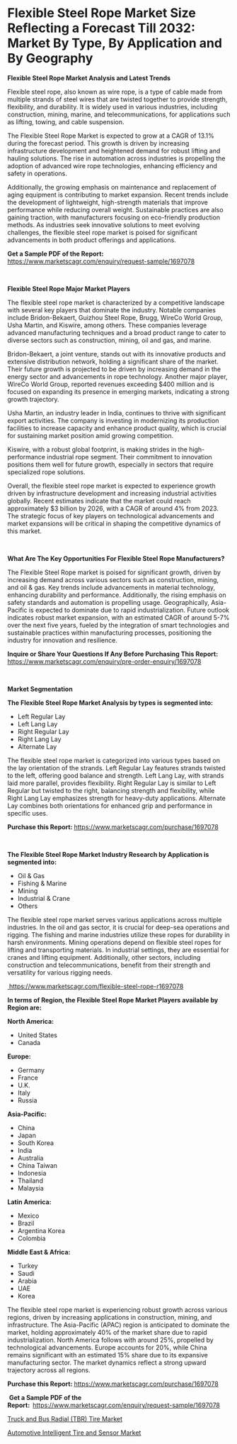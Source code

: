<p><h1>Flexible Steel Rope Market Size Reflecting a Forecast Till 2032: Market By Type, By Application and By Geography</h1></p><p><strong>Flexible Steel Rope Market Analysis and Latest Trends</strong></p>
<p><p>Flexible steel rope, also known as wire rope, is a type of cable made from multiple strands of steel wires that are twisted together to provide strength, flexibility, and durability. It is widely used in various industries, including construction, mining, marine, and telecommunications, for applications such as lifting, towing, and cable suspension.</p><p>The Flexible Steel Rope Market is expected to grow at a CAGR of 13.1% during the forecast period. This growth is driven by increasing infrastructure development and heightened demand for robust lifting and hauling solutions. The rise in automation across industries is propelling the adoption of advanced wire rope technologies, enhancing efficiency and safety in operations. </p><p>Additionally, the growing emphasis on maintenance and replacement of aging equipment is contributing to market expansion. Recent trends include the development of lightweight, high-strength materials that improve performance while reducing overall weight. Sustainable practices are also gaining traction, with manufacturers focusing on eco-friendly production methods. As industries seek innovative solutions to meet evolving challenges, the flexible steel rope market is poised for significant advancements in both product offerings and applications.</p></p>
<p><strong>Get a Sample PDF of the Report:&nbsp;</strong> <a href="https://www.marketscagr.com/enquiry/request-sample/1697078?utm_campaign=2031&utm_medium=2&utm_source=Github&utm_content=ia&utm_term=27032025&utm_id=flexible-steel-rope">https://www.marketscagr.com/enquiry/request-sample/1697078</a></p>
<p>&nbsp;</p>
<p><strong>Flexible Steel Rope Major Market Players</strong></p>
<p><p>The flexible steel rope market is characterized by a competitive landscape with several key players that dominate the industry. Notable companies include Bridon-Bekaert, Guizhou Steel Rope, Brugg, WireCo World Group, Usha Martin, and Kiswire, among others. These companies leverage advanced manufacturing techniques and a broad product range to cater to diverse sectors such as construction, mining, oil and gas, and marine.</p><p>Bridon-Bekaert, a joint venture, stands out with its innovative products and extensive distribution network, holding a significant share of the market. Their future growth is projected to be driven by increasing demand in the energy sector and advancements in rope technology. Another major player, WireCo World Group, reported revenues exceeding $400 million and is focused on expanding its presence in emerging markets, indicating a strong growth trajectory.</p><p>Usha Martin, an industry leader in India, continues to thrive with significant export activities. The company is investing in modernizing its production facilities to increase capacity and enhance product quality, which is crucial for sustaining market position amid growing competition.</p><p>Kiswire, with a robust global footprint, is making strides in the high-performance industrial rope segment. Their commitment to innovation positions them well for future growth, especially in sectors that require specialized rope solutions.</p><p>Overall, the flexible steel rope market is expected to experience growth driven by infrastructure development and increasing industrial activities globally. Recent estimates indicate that the market could reach approximately $3 billion by 2026, with a CAGR of around 4% from 2023. The strategic focus of key players on technological advancements and market expansions will be critical in shaping the competitive dynamics of this market.</p></p>
<p>&nbsp;</p>
<p><strong>What Are The Key Opportunities For Flexible Steel Rope Manufacturers?</strong></p>
<p><p>The Flexible Steel Rope market is poised for significant growth, driven by increasing demand across various sectors such as construction, mining, and oil & gas. Key trends include advancements in material technology, enhancing durability and performance. Additionally, the rising emphasis on safety standards and automation is propelling usage. Geographically, Asia-Pacific is expected to dominate due to rapid industrialization. Future outlook indicates robust market expansion, with an estimated CAGR of around 5-7% over the next five years, fueled by the integration of smart technologies and sustainable practices within manufacturing processes, positioning the industry for innovation and resilience.</p></p>
<p><strong>Inquire or Share Your Questions If Any Before Purchasing This Report:</strong> <a href="https://www.marketscagr.com/enquiry/pre-order-enquiry/1697078?utm_campaign=2031&utm_medium=2&utm_source=Github&utm_content=ia&utm_term=27032025&utm_id=flexible-steel-rope">https://www.marketscagr.com/enquiry/pre-order-enquiry/1697078</a></p>
<p>&nbsp;</p>
<p><strong>Market Segmentation</strong></p>
<p><strong>The Flexible Steel Rope Market Analysis by types is segmented into:</strong></p>
<p><ul><li>Left Regular Lay</li><li>Left Lang Lay</li><li>Right Regular Lay</li><li>Right Lang Lay</li><li>Alternate Lay</li></ul></p>
<p><p>The flexible steel rope market is categorized into various types based on the lay orientation of the strands. Left Regular Lay features strands twisted to the left, offering good balance and strength. Left Lang Lay, with strands laid more parallel, provides flexibility. Right Regular Lay is similar to Left Regular but twisted to the right, balancing strength and flexibility, while Right Lang Lay emphasizes strength for heavy-duty applications. Alternate Lay combines both orientations for enhanced grip and performance in specific uses.</p></p>
<p><strong>Purchase this Report:&nbsp;</strong><a href="https://www.marketscagr.com/purchase/1697078?utm_campaign=2031&utm_medium=2&utm_source=Github&utm_content=ia&utm_term=27032025&utm_id=flexible-steel-rope">https://www.marketscagr.com/purchase/1697078</a></p>
<p>&nbsp;</p>
<p><strong>The Flexible Steel Rope Market Industry Research by Application is segmented into:</strong></p>
<p><ul><li>Oil & Gas</li><li>Fishing & Marine</li><li>Mining</li><li>Industrial & Crane</li><li>Others</li></ul></p>
<p><p>The flexible steel rope market serves various applications across multiple industries. In the oil and gas sector, it is crucial for deep-sea operations and rigging. The fishing and marine industries utilize these ropes for durability in harsh environments. Mining operations depend on flexible steel ropes for lifting and transporting materials. In industrial settings, they are essential for cranes and lifting equipment. Additionally, other sectors, including construction and telecommunications, benefit from their strength and versatility for various rigging needs.</p></p>
<p><a href="https://www.marketscagr.com/flexible-steel-rope-r1697078?utm_campaign=2031&utm_medium=2&utm_source=Github&utm_content=ia&utm_term=27032025&utm_id=flexible-steel-rope">&nbsp;https://www.marketscagr.com/flexible-steel-rope-r1697078</a></p>
<p><strong>In terms of Region, the Flexible Steel Rope Market Players available by Region are:</strong></p>
<p>
    <p> <strong> North America: </strong>
        <ul>
            <li>United States</li>
            <li>Canada</li>
        </ul>
        </p> 
    <p> <strong> Europe: </strong>
        <ul>
            <li>Germany</li>
            <li>France</li>
            <li>U.K.</li>
            <li>Italy</li>
            <li>Russia</li>
        </ul>
        </p> 
    <p> <strong> Asia-Pacific: </strong>
        <ul>
            <li>China</li>
            <li>Japan</li>
            <li>South Korea</li>
            <li>India</li>
            <li>Australia</li>
            <li>China Taiwan</li>
            <li>Indonesia</li>
            <li>Thailand</li>
            <li>Malaysia</li>
        </ul>
        </p> 
    <p> <strong> Latin America: </strong>
        <ul>
            <li>Mexico</li>
            <li>Brazil</li>
            <li>Argentina Korea</li>
            <li>Colombia</li>
        </ul>
        </p> 
    <p> <strong> Middle East & Africa: </strong>
        <ul>
            <li>Turkey</li>
            <li>Saudi</li>
            <li>Arabia</li>
            <li>UAE</li>
            <li>Korea</li>
        </ul>
    </p>
    </p>
<p><p>The flexible steel rope market is experiencing robust growth across various regions, driven by increasing applications in construction, mining, and infrastructure. The Asia-Pacific (APAC) region is anticipated to dominate the market, holding approximately 40% of the market share due to rapid industrialization. North America follows with around 25%, propelled by technological advancements. Europe accounts for 20%, while China remains significant with an estimated 15% share due to its expansive manufacturing sector. The market dynamics reflect a strong upward trajectory across all regions.</p></p>
<p><strong>Purchase this Report: </strong><a href="https://www.marketscagr.com/purchase/1697078?utm_campaign=2031&utm_medium=2&utm_source=Github&utm_content=ia&utm_term=27032025&utm_id=flexible-steel-rope">https://www.marketscagr.com/purchase/1697078</a></p>
<p>&nbsp;<strong>Get a Sample PDF of the Report:&nbsp;&nbsp;</strong><a href="https://www.marketscagr.com/enquiry/request-sample/1697078?utm_campaign=2031&utm_medium=2&utm_source=Github&utm_content=ia&utm_term=27032025&utm_id=flexible-steel-rope">https://www.marketscagr.com/enquiry/request-sample/1697078</a></p>
<p><strong></strong></p>
<p><p><a href="https://github.com/wileonie19657/Market-Research-Report-List-1/blob/main/truck-and-bus-radial-tbr-tire-market.md?utm_campaign=2031&utm_medium=2&utm_source=Github&utm_content=ia&utm_term=27032025&utm_id=flexible-steel-rope">Truck and Bus Radial (TBR) Tire Market</a></p><p><a href="https://github.com/PeterParrish5/Market-Research-Report-List-7/blob/main/automotive-intelligent-tire-and-sensor-market.md?utm_campaign=2031&utm_medium=2&utm_source=Github&utm_content=ia&utm_term=27032025&utm_id=flexible-steel-rope">Automotive Intelligent Tire and Sensor Market</a></p></p>